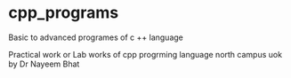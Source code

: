 # cpp_programs
Basic to advanced programes of c ++ language

Practical work or Lab works  of cpp progrming language north campus uok by Dr Nayeem Bhat
